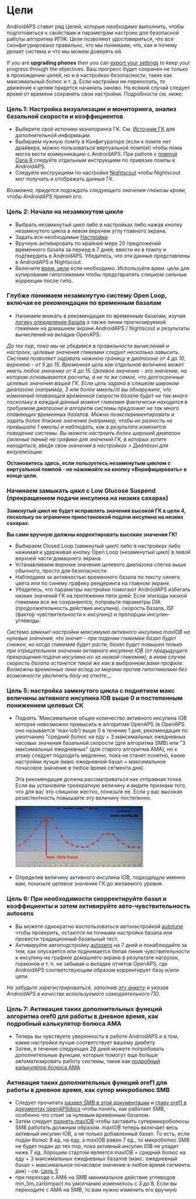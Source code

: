 # Цели

AndroidAPS ставит ряд Целей, которые необходимо выполнить, чтобы подготовиться к свойствам и параметрам настроек для безопасной работы алгоритма ИПЖ. Цели позволяют удостовериться, что все сконфигурировано правильно, что мы понимаем, что, как и почему делает система и что мы можем доверять ей.

If you are **upgrading phones** then you can [export your settings](../Usage/ExportImportSettings) to keep your progress through the objectives. Ваш прогресс будет сохранен не только в прохождении целей, но и в настройках безопасности, таких как максимальный болюс и т. д. Если настройки не переносить, то движение к целям придется начинать заново. На всякий случай следует время от времени сохранять свои настройки. Подробности см. ниже.  

### Цель 1: Настройка визуализации и мониторинга, анализ базальной скорости и коэффициентов

* Выберите свой источник мониторинга ГК. См. [Источник ГК](../Configuration/BG-Source.md) для дополнительной информации.
* Выбираем нужную помпу в Конфигураторе (если к помпе нет драйвера, можно пользоваться виртуальной помпой) чтобы пома могла вести коммуникацию с AndroidAPS. При работе с [помпой Dana R ](../Configuration/DanaR-Insulin-Pump.md) следуйте отдельным инструкциям по привязке помпы к AndroidAPS.
* Следуйте инструкциям по настройке [Nightscout](../Installing-AndroidAPS/Nightscout.md) чтобы Nightscout мог получать и отображать данные ГК.

*Возможно, придется подождать следующего значения глюкозы крови, чтобы AndroidAPS принял его.*

### Цель 2: Начало на незамкнутом цикле

* Выбрать незамкнутый цикл либо в настройках либо нажав кнопку незамкнутого цикла в левом верхнем углу главного экрана.
* Задать все необходимые [Настройки](../Configuration/Preferences.md).
* Вручную активировать по крайней мере 20 предложений временного базала за период в 7 дней, ввести их в помпу и подтвердить в AndroidAPS. Убедитесь, что эти данные представлены в AndroidAPS и Nightscout.
* Включите [врем. цели](../Usage/temptarget.md) если необходимо. Используйте врем. цели для купирования гипогликемии чтобы предотвратить слишком сильные коррекции после гипо. 

### Глубже понимаем незамкнутую систему Open Loop, включая ее рекомендации по временным базалам

* Начинаем вникать в рекомендации по временным базалам, изучая [логику определения базала](https://openaps.readthedocs.io/en/latest/docs/While%20You%20Wait%20For%20Gear/Understand-determine-basal.html) а также линии прогнозируемой гликемии на домашнем экране AndroidAPS / Nightscout и результаты вычислений на вкладке OpenAPS.

*До тех пор, пока мы не убедимся в правильности вычислений и настроек, целевые значения гликемии следует несколько завысить. Система позволяет задавать нижнюю границу в диапазоне от 4 до 10, верхнюю - от 5 до 15. Временная цель как отдельная величина может иметь любое значение от 4 до 15. Целевое значение - это значение, на котором основываются расчеты, а не то же самое, что долгосрочные целевые значения вашей ГК. Если цель задана в слишком широком диапазоне (например, 3 или более ммоль/л) вы обнаружите, что изменений плавающей временной скорости базала будет не так много поскольку в каждый данный момент гликемия фактически находится в требуемом диапазоне и алгоритм системы предложит не так много плавающих временных базалов. Можно поэкспериментировать и задать более близкие значения (например, чтобы их разность не превышала 1 ммоль) и наблюдать, как в результате изменится поведение системы. Вы можете настроить более широкий диапазон (зеленые линии) на графике для значений ГК, в которых хотите находиться, введя свои значения в настройках > Диапазон для визуализации.*

**Остановитесь здесь, если пользуетесь незамкнутым циклом с виртуальной помпой - не нажимайте на кнопку «Верифицировать» в конце цели.**

### Начинаем замыкать цикл с Low Glucose Suspend (прекращением подачи инсулина на низких сахарах)

**Замкнутый цикл не будет исправлять значения высокой ГК в цели 4, поскольку он ограничен приостановкой подачи инсулина на низких сахарах.**

**Вы сами вручную должны корректировать высокие значения ГК!**

* Выбираем Closed Loop (замкнутый цикл) либо в настройках либо нажимая и удерживая кнопку Open Loop (незамкнутый цикл) в левой верхней части домашнего экрана.
* Устанавливаем верхние значения целевого диапазона слегка выше обычного, просто для безопасности.
* Наблюдаем за активностью временного базала по тексту синего цвета или по синему графику рендеринга на главном экране.
* Убедитесь, что параметры настройки помогают AndroidAPS избегать низких значений ГК на протяжении пяти дней. Если эпизоды низкой гликемии все же сохраняются, поправьте параметры DIA (продолжительность действия инсулина), скорость базала, ISF (фактор чувствительности к инсулину) и пропорции инсулин-углеводы.

*Система заменит настройки максимума активного инсулина maxIOB на нулевые значения, что значит – при падении гликемии базал будет снижен, но когда гликемия будет расти, базал будет повышен только при отрицательном значении активного инсулина IOB (от предыдущего прекращения подачи инсулина из-за низкой гликемии), в ином случае скорость базала останется такой же как в выбранном вами профиле. Возможны временные пики вслед за мерами против гипогликемии без возможности увеличить базу на откате._.*

### Цель 5: настройка замкнутого цикла с поднятием макс величины активного инсулина IOB выше 0 и постепенным понижением целевых СК

* Поднять 'Максимальное общее количество активного инсулина IOB которое невозможно превысить в алгоритме OpenAPS (в OpenAPS оно называется 'max-iob') выше 0 в течение 1 дня, рекомендация по умолчанию "средний болюс на еду + 3 максимальных ежедневных часовых значения базальной скорости (для алгоритма SMB) или "3 максимальных ежедневных" (для старого алгоритма AMA), но к этому следует подходить медленно, пока не станет понятно, какие настройки лучше (макс ежедневной базал = максимальное почасовое значение в любое время сегмента дня).
    
    Эта рекомендация должна рассматриваться как отправная точка. Если вы установили троекратную величину и видите признаки того, что для вас это слишком жестко, понизьте ее. Если у вас высокая резистентность повышайте эту величину постепенно.
    
    ![максимальный суточный базал](../images/MaxDailyBasal.png)

* Определив величину активного инсулина IOB, подходящую именно вам, понизьте целевое значение ГК до желаемого уровня.

### Цель 6: При необходимости скорректируйте базал и коэффициенты и затем активируйте авто-чувствительность autosens

* Вы можете однократно воспользоваться автонастройкой [autotune](https://openaps.readthedocs.io/en/latest/docs/Customize-Iterate/autotune.html) чтобы проверить, остаются ли точными настройки базала или провести традиционный базальный тест.
* Активируйте автоподстройку [autosens](../Usage/Open-APS-features.md) на 7 дней и понаблюдайте за тем, как опускается или поднимается белая линия чувствительности к инсулину на графике домашнего экрана в результате нагрузок, гормонов и т. п. не забывая о вкладке отчетов OpenAPS, где AndroidAPS соответствующим образом корректирует базу и/или цели.

*Не забудьте зарегистрироваться, заполнив [эту анкету](http://bit.ly/nowlooping) и указав AndroidAPS в качестве используемого самодеятельного ПО.*

### Цель 7: Активация таких дополнительных функций алгоритма oref0 для работы в дневное время, как подробный калькулятор болюса AMA

* Теперь вы чувствуете уверенность в работе AndroidAPS и в том, какие настройки лучше соответствует вашему диабету
* Затем, в течение следующих 28 дней можете попробовать дополнительные функции, которые помогут еще больше автоматизировать работу системы, такие как [подробный калькулятор болюса AMA](../Usage/Open-APS-features#advanced-meal-assist-ama)

### Активация таких дополнительных функций oref1 для работы в дневное время, как супер микроболюс SMB

* Следует прочитать [раздел SMB в этой документации](../Usage/Open-APS-features#super-micro-bolus-smb) и [главу oref1 в документах openAPSdocs](https://openaps.readthedocs.io/en/latest/docs/Customize-Iterate/oref1.html) чтобы понять, как работает SMB, особенно что стоит за нулевым временным базалом.
* Затем следует [поднять maxIOB](../Usage/Open-APS-features#maximum-total-iob-openaps-cant-go-over-openaps-max-iob) чтобы заставить супермикроболюсы SMB работать должным образом. maxIOB теперь включает весь активный инсулин IOB, а не только добавленный базал. То есть, если подан болюс 8 ед. на еду, а maxIOB равен 7 ед., то микроболюс SMB не будет подан до тех пор, пока активный инсулин IOB не упадет ниже 7 ед. Хорошим стартом является maxIOB = средний болюс на еду + 3 максимальных ежедневных базалов (макс. ежедневный базал = максимальное почасовое значение в любое время сегмента дня) - см. [Цель 5](../Usage/Objectives#objective-5-tuning-the-closed-loop-raising-max-iob-above-0-and-gradually-lowering-bg-targets)
* при переходе с AMA на SMB минимальное действие углеводов min_5m_carbimpact по умолчанию изменилось с 3 до 8. Если вы переходите с AMA на SMB, то вам нужно изменить его вручную